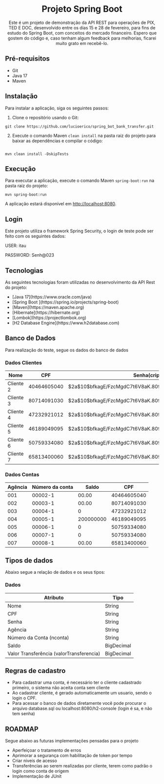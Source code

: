 <!-- Início do README.md -->

<h1 align="center">Projeto Spring Boot</h1>

<p align="center">Este é um projeto de demonstração da API REST para operações de PIX, TED E DOC, desenvolvido entre os dias 15 e 28 de fevereiro, para fins de estudo do Spring Boot, com conceitos do mercado financeiro. Espero que gostem do código e, caso tenham algum feedback para melhorias, ficarei muito grato em recebê-lo.
</p>

<h2>Pré-requisitos</h2>

<ul>
  <li>Git</li>
  <li>Java 17</li>
  <li>Maven</li>
</ul>

<h2>Instalação</h2>

<p>Para instalar a aplicação, siga os seguintes passos:</p>

<ol>
  <li>Clone o repositório usando o Git:</li>
</ol>

<pre><code>git clone https://github.com/lucioerico/spring_bot_bank_transfer.git
</code></pre>

<ol start="2">
  <li>Execute o comando Maven <code>clean install</code> na pasta raiz do projeto para baixar as dependências e compilar o código:</li>
</ol>

<pre><code>
mvn clean install -DskipTests
</code></pre>

<h2>Execução</h2>

<p>Para executar a aplicação, execute o comando Maven <code>spring-boot:run</code> na pasta raiz do projeto:</p>

<pre><code>mvn spring-boot:run
</code></pre>

<p>A aplicação estará disponível em <a href="http://localhost:8080">http://localhost:8080</a>.</p>

<h2>Login</h2>

<p>Este projeto utiliza o framework Spring Security, o login de teste pode ser feito com os seguintes dados:</p>

<p>USER: itau</p>
<p>PASSWORD: Senh@023</p>

<h2>Tecnologias</h2>

<p>As seguintes tecnologias foram utilizadas no desenvolvimento da API Rest do projeto:</p>

<ul>
  <li>[Java 17](https://www.oracle.com/java)</li>
  <li>[Spring Boot ](https://spring.io/projects/spring-boot)</li>
  <li>[Maven](https://maven.apache.org)</li>
  <li>[Hibernate](https://hibernate.org)</li>
  <li>[Lombok](https://projectlombok.org)</li>
  <li>[H2 Database Engine](https://www.h2database.com)</li>
</ul>

<h2>Banco de Dados</h2>

<p>Para realização do teste, segue os dados do banco de dados</p>

<h3>Dados Clientes</h3>
<table>
  <thead>
    <tr>
      <th>Nome</th>
      <th>CPF</th>
      <th>Senha(criptografada)</th>
    </tr>
  </thead>
  <tbody>
    <tr>
      <td>Cliente 2</td>
      <td>40464605040</td>
      <td>$2a$10$bfkagE/FzcMgdC7t6V8aK.8093qHme0a7YMYe/hdo1gnpUM2JZ9pK</td>
    </tr>
    <tr>
      <td>Cliente 3</td>
      <td>80714091030</td>
      <td>$2a$10$bfkagE/FzcMgdC7t6V8aK.8093qHme0a7YMYe/hdo1gnpUM2JZ9pK</td>
    </tr>
    <tr>
      <td>Cliente 4</td>
      <td>47232921012</td>
      <td>$2a$10$bfkagE/FzcMgdC7t6V8aK.8093qHme0a7YMYe/hdo1gnpUM2JZ9pK</td>
    </tr>
    <tr>
      <td>Cliente 5</td>
      <td>46189049095</td>
      <td>$2a$10$bfkagE/FzcMgdC7t6V8aK.8093qHme0a7YMYe/hdo1gnpUM2JZ9pK</td>
    </tr>
    <tr>
      <td>Cliente 6</td>
      <td>50759334080</td>
      <td>$2a$10$bfkagE/FzcMgdC7t6V8aK.8093qHme0a7YMYe/hdo1gnpUM2JZ9pK</td>
    </tr>
    <tr>
      <td>Cliente 7</td>
      <td>65813400060</td>
      <td>$2a$10$bfkagE/FzcMgdC7t6V8aK.8093qHme0a7YMYe/hdo1gnpUM2JZ9pK</td>
    </tr>
  </tbody>
</table>
    
<h3>Dados Contas</h3>
    <table>
  <thead>
    <tr>
      <th>Agência</th>
      <th>Número da conta</th>
      <th>Saldo</th>
      <th>CPF</th>
    </tr>
  </thead>
  <tbody>
    <tr>
      <td>001</td>
      <td>00002-1</td>
      <td>00.00</td>
      <td>40464605040</td>
    </tr>
    <tr>
      <td>002</td>
      <td>00003-1</td>
      <td>00.00</td>
      <td>80714091030</td>
    </tr>
    <tr>
      <td>003</td>
      <td>00004-1</td>
      <td>0</td>
      <td>47232921012</td>
    </tr>
    <tr>
      <td>004</td>
      <td>00005-1</td>
      <td>200000000</td>
      <td>46189049095</td>
    </tr>
    <tr>
      <td>005</td>
      <td>00006-1</td>
      <td>0</td>
      <td>50759334080</td>
    </tr>
    <tr>
      <td>006</td>
      <td>00007-1</td>
      <td>0</td>
      <td>50759334080</td>
    </tr>
    <tr>
      <td>007</td>
      <td>00008-1</td>
      <td>00.00</td>
      <td>65813400060</td>
    </tr>
  </tbody>
</table>

<h2>Tipos de dados</h2>
  <p>Abaixo segue a relação de dados e os seus tipos:</p>
  
  <h3>Dados</h3>
<table>
  <thead>
    <tr>
      <th>Atributo</th>
      <th>Tipo</th>
    </tr>
  </thead>
  <tbody>
    <tr>
      <td>Nome</td>
      <td>String</td>
    </tr>
    <tr>
      <td>CPF</td>
      <td>String</td>
    </tr>
    <tr>
      <td>Senha</td>
      <td>String</td>
    </tr>
    <tr>
      <td>Agência</td>
      <td>String</td>
    </tr>
    <tr>
      <td>Número da Conta (nconta)</td>
      <td>String</td>
    </tr>
    <tr>
      <td>Saldo</td>
      <td>BigDecimal</td>
    </tr>
    <tr>
      <td>Valor Transferência (valorTransferencia)</td>
      <td>BigDecimal</td>
    </tr>
  </tbody>
</table>
    
<h2>Regras de cadastro</h2>
   
    
<ul>
  <li>Para cadastrar uma conta, é necessário ter o cliente cadastrado primeiro, o sistema não aceita conta sem cliente</li>
  <li>Ao cadastrar cliente, é gerado automaticamente um usuario, sendo o login o CPF.</li>
  <li>Para acessar o banco de dados diretamente você pode procurar o arquivo database.sql ou localhost:8080/h2-console (login é sa, e não tem senha)</li>
</ul>
    


<h2>ROADMAP</h2>
    
<p>Segue abaixo as futuras implementações pensadas para o projeto</p>
    
<ul>
  <li>Aperfeiçoar o tratamento de erros</li>
  <li>Aprimorar a segurança com habilitação de token por tempo</li>
  <li>Criar niveis de acesso</li>
  <li>Transferências ao serem realizadas por cliente, terem como padrão o login como conta de origem</li>
  <li>Implementação de JUnit</li>
</ul>
    

<!-- Fim do README.md -->
